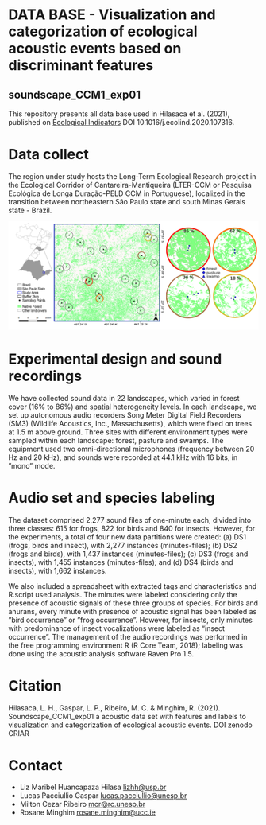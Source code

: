 # DATA BASE - Visualization and categorization of ecological acoustic events based on discriminant features

## soundscape_CCM1_exp01

This repository presents all data base used in Hilasaca et al. (2021), published on [Ecological Indicators](https://www.sciencedirect.com/science/article/pii/S1470160X20312589?dgcid=rss_sd_all)  DOI 10.1016/j.ecolind.2020.107316. 

# Data collect

The region under study hosts the Long-Term Ecological Research project in the Ecological Corridor of Cantareira-Mantiqueira (LTER-CCM or Pesquisa Ecológica de Longa Duração-PELD CCM in Portuguese), localized in the transition between northeastern São Paulo state and south Minas Gerais state - Brazil.

<p align="center"> 
<img width="1050" src="https://github.com/LEEClab/soundscape_CCM1_exp01/blob/main/ajust_map_2021_01_d05_500dpi.png">
</p> 

# Experimental design and sound recordings

We have collected sound data in 22 landscapes, which varied in forest cover (16% to 86%) and spatial heterogeneity levels. In each landscape, we set up autonomous audio recorders Song Meter Digital Field Recorders (SM3) (Wildlife Acoustics, Inc., Massachusetts), which were fixed on trees at 1.5 m above ground. Three sites with different environment types were sampled within each landscape: forest, pasture and swamps. The equipment used two omni-directional microphones (frequency between 20 Hz and 20 kHz), and sounds were recorded at 44.1 kHz with 16 bits, in ”mono” mode.

# Audio set and species labeling 

The dataset comprised 2,277 sound files of one-minute each, divided into three classes: 615 for frogs, 822 for birds and 840 for insects. However, for the experiments, a total of four new data partitions were created: (a) DS1 (frogs, birds and insect), with 2,277 instances (minutes-files); (b) DS2 (frogs and birds), with 1,437 instances (minutes-files); (c) DS3 (frogs and insects), with 1,455 instances (minutes-files); and (d) DS4 (birds and insects), with 1,662 instances.

We also included a spreadsheet with extracted tags and characteristics and R.script used analysis. The minutes were labeled considering only the presence of acoustic signals of these three groups of species. For birds and anurans, every minute with presence of acoustic signal has been labeled as ”bird occurrence” or ”frog occurrence”. However, for insects, only minutes with predominance of insect vocalizations were labeled as “insect occurrence”. The management of the audio recordings was performed in the free programming environment R (R Core Team, 2018); labeling was done using the acoustic analysis software Raven Pro 1.5.

# Citation

Hilasaca, L. H., Gaspar, L. P., Ribeiro, M. C. & Minghim, R. (2021). Soundscape_CCM1_exp01 a acoustic data set with features and labels to visualization and categorization of ecological acoustic events. DOI zenodo CRIAR

# Contact

+ Liz Maribel Huancapaza Hilasa <lizhh@usp.br>
+ Lucas Pacciullio Gaspar <lucas.pacciullio@unesp.br>
+ Milton Cezar Ribeiro <mcr@rc.unesp.br>
+ Rosane Minghim <rosane.minghim@ucc.ie>  
